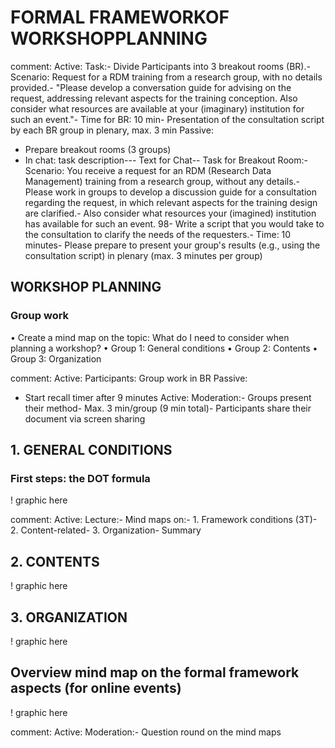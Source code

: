 # FORMAL FRAMEWORKOF WORKSHOPPLANNING

comment: 
 Active:
 Task:- Divide Participants into 3 breakout rooms (BR).- Scenario: Request for a RDM training from a research group, with no details 
provided.- "Please develop a conversation guide for advising on the request, 
addressing relevant aspects for the training conception. Also consider what 
resources are available at your (imaginary) institution for such an event."- Time for BR: 10 min- Presentation of the consultation script by each BR group in plenary, max. 3 
min
 Passive:
 * Prepare breakout rooms (3 groups)
 * In chat: task description--- Text for Chat--
Task for Breakout Room:- Scenario: You receive a request for an RDM (Research Data Management) 
training from a research group, without any details.- Please work in groups to develop a discussion guide for a consultation 
regarding the request, in which relevant aspects for the training design are 
clarified.- Also consider what resources your (imagined) institution has available for 
such an event.
 98- Write a script that you would take to the consultation to clarify the needs of 
the requesters.- Time: 10 minutes- Please prepare to present your group's results (e.g., using 
the consultation script) in plenary (max. 3 minutes per 
group)

## WORKSHOP PLANNING
### Group work
 • Create a mind map on the topic:
 What do I need to consider when planning a workshop?
 • Group 1: General conditions
 • Group 2: Contents
 • Group 3: Organization

 comment: 
  Active:
 Participants: Group work in BR
 Passive:
 * Start recall timer after 9 minutes
  Active:
 Moderation:- Groups present their method- Max. 3 min/group (9 min total)- Participants share their document via screen sharing

 ## 1. GENERAL CONDITIONS
### First steps: the DOT formula
! graphic here

comment: 
Active:
 Lecture:- Mind maps on:- 1. Framework conditions (3T)- 2. Content-related- 3. Organization- Summary

 ##  2. CONTENTS
 ! graphic here 

 ## 3. ORGANIZATION
! graphic here 

##  Overview mind map on the formal framework aspects (for online events)
! graphic here

comment: 
Active:
 Moderation:- Question round on the mind maps

 